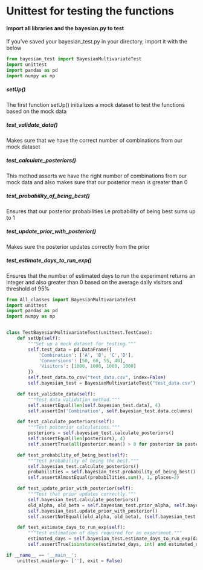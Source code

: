 # Unittest for testing the functions 

#### Import all libraries and the bayesian.py to test
If you've saved your bayesian_test.py in your directory, import it with the below
~~~python
from bayesian_test import BayesianMultivariateTest
import unittest
import pandas as pd
import numpy as np
~~~

##### setUp()
The first function setUp() initializes a mock dataset to test the functions based on the mock data

##### test_validate_data()

Makes sure that we have the correct number of combinations from our mock dataset

##### test_calculate_posteriors()
This method asserts we have the right number of combinations from our mock data and also makes sure that our posterior mean is greater than 0

##### test_probability_of_being_best()
Ensures that our posterior probabilities i.e probability of being best sums up to 1

##### test_update_prior_with_posterior()
Makes sure the posterior updates correctly from the prior

##### test_estimate_days_to_run_exp()
Ensures that the number of estimated days to run the experiment returns an integer and also greater than 0 based on the average daily visitors and threshold of 95%


~~~python
from All_classes import BayesianMultivariateTest
import unittest
import pandas as pd
import numpy as np


class TestBayesianMultivariateTest(unittest.TestCase):
    def setUp(self):
        """Set up a mock dataset for testing."""
        self.test_data = pd.DataFrame({
            'Combination': ['A', 'B', 'C','D'],
            'Conversions': [50, 60, 55, 49],
            'Visitors': [1000, 1000, 1000, 1000]
        })
        self.test_data.to_csv("test_data.csv", index=False)
        self.bayesian_test = BayesianMultivariateTest("test_data.csv")

    def test_validate_data(self):
        """Test data validation method."""
        self.assertEqual(len(self.bayesian_test.data), 4)
        self.assertIn('Combination', self.bayesian_test.data.columns)

    def test_calculate_posteriors(self):
        """Test posterior calculations."""
        posteriors = self.bayesian_test.calculate_posteriors()
        self.assertEqual(len(posteriors), 4)
        self.assertTrue(all(posterior.mean() > 0 for posterior in posteriors.values()))

    def test_probability_of_being_best(self):
        """Test probability of being the best."""
        self.bayesian_test.calculate_posteriors()
        probabilities = self.bayesian_test.probability_of_being_best()
        self.assertAlmostEqual(probabilities.sum(), 1, places=2)

    def test_update_prior_with_posterior(self):
        """Test that prior updates correctly."""
        self.bayesian_test.calculate_posteriors()
        old_alpha, old_beta = self.bayesian_test.prior_alpha, self.bayesian_test.prior_beta
        self.bayesian_test.update_prior_with_posterior()
        self.assertNotEqual((old_alpha, old_beta), (self.bayesian_test.prior_alpha, self.bayesian_test.prior_beta))

    def test_estimate_days_to_run_exp(self):
        """Test estimation of days required for an experiment."""
        estimated_days = self.bayesian_test.estimate_days_to_run_exp(daily_visitors=500, threshold=0.95)
        self.assertTrue(isinstance(estimated_days, int) and estimated_days > 0)

if __name__ == '__main__':
    unittest.main(argv= [''], exit = False)

~~~
